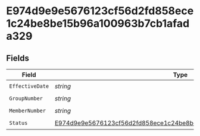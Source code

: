 # E974d9e9e5676123cf56d2fd858ece1c24be8be15b96a100963b7cb1afada329


## Fields

| Field                                                                                                                                                                   | Type                                                                                                                                                                    | Required                                                                                                                                                                | Description                                                                                                                                                             |
| ----------------------------------------------------------------------------------------------------------------------------------------------------------------------- | ----------------------------------------------------------------------------------------------------------------------------------------------------------------------- | ----------------------------------------------------------------------------------------------------------------------------------------------------------------------- | ----------------------------------------------------------------------------------------------------------------------------------------------------------------------- |
| `EffectiveDate`                                                                                                                                                         | *string*                                                                                                                                                                | :heavy_check_mark:                                                                                                                                                      | N/A                                                                                                                                                                     |
| `GroupNumber`                                                                                                                                                           | *string*                                                                                                                                                                | :heavy_check_mark:                                                                                                                                                      | N/A                                                                                                                                                                     |
| `MemberNumber`                                                                                                                                                          | *string*                                                                                                                                                                | :heavy_check_mark:                                                                                                                                                      | N/A                                                                                                                                                                     |
| `Status`                                                                                                                                                                | [E974d9e9e5676123cf56d2fd858ece1c24be8be15b96a100963b7cb1afada329Status](../../models/shared/E974d9e9e5676123cf56d2fd858ece1c24be8be15b96a100963b7cb1afada329Status.md) | :heavy_check_mark:                                                                                                                                                      | N/A                                                                                                                                                                     |